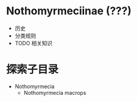 # Nothomyrmeciinae (???)

* 历史
* 分类规则
* TODO 相关知识

# 探索子目录
* Nothomyrmecia
    + Nothomyrmecia macrops
